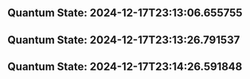 
## Quantum State: 2024-12-17T23:13:06.655755

## Quantum State: 2024-12-17T23:13:26.791537

## Quantum State: 2024-12-17T23:14:26.591848
